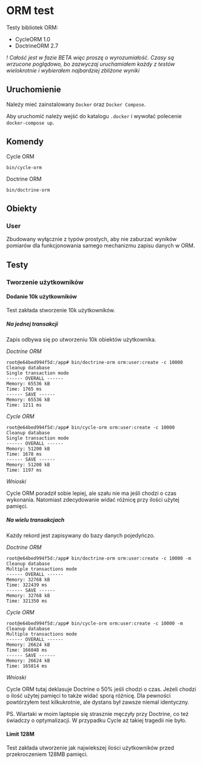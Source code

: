 # ORM test
Testy bibliotek ORM:
- CycleORM 1.0
- DoctrineORM 2.7

*! Całość jest w fazie BETA więc proszę o wyrozumiałość. Czasy są wrzucone poglądowo, bo zazwyczaj uruchamiałem każdy z 
testów wielokrotnie i wybierałem najbardziej zbliżone wyniki*

## Uruchomienie

Należy mieć zainstalowany `Docker` oraz `Docker Compose`.

Aby uruchomić należy wejść do katalogu `.docker` i wywołać polecenie `docker-compose up`.

## Komendy

Cycle ORM
```
bin/cycle-orm
```

Doctrine ORM
```
bin/doctrine-orm
```

## Obiekty

### User

Zbudowany wyłącznie z typów prostych, aby nie zaburzać wyników pomiarów dla funkcjonowania samego mechanizmu zapisu 
danych w ORM.

## Testy

### Tworzenie użytkowników

#### Dodanie 10k użytkowników

Test zakłada stworzenie 10k użytkowników.

##### Na jednej transakcji

Zapis odbywa się po utworzeniu 10k obiektów użytkownika.

*Doctrine ORM*

```
root@e64bed994f5d:/app# bin/doctrine-orm orm:user:create -c 10000
Cleanup database
Single transaction mode
------ OVERALL ------
Memory: 65536 kB
Time: 1765 ms
------ SAVE ------
Memory: 65536 kB
Time: 1211 ms
```

*Cycle ORM*

```
root@e64bed994f5d:/app# bin/cycle-orm orm:user:create -c 10000
Cleanup database
Single transaction mode
------ OVERALL ------
Memory: 51200 kB
Time: 1678 ms
------ SAVE ------
Memory: 51200 kB
Time: 1197 ms
```

*Wnioski*

Cycle ORM poradził sobie lepiej, ale szału nie ma jeśli chodzi o czas wykonania. Natomiast zdecydowanie widać różnicę 
przy ilości użytej pamięci.

##### Na wielu transakcjach

Każdy rekord jest zapisywany do bazy danych pojedyńczo.

*Doctrine ORM*

```
root@e64bed994f5d:/app# bin/doctrine-orm orm:user:create -c 10000 -m
Cleanup database
Multiple transactions mode
------ OVERALL ------
Memory: 32768 kB
Time: 322439 ms
------ SAVE ------
Memory: 32768 kB
Time: 321350 ms
```

*Cycle ORM*

```
root@e64bed994f5d:/app# bin/cycle-orm orm:user:create -c 10000 -m   
Cleanup database
Multiple transactions mode
------ OVERALL ------
Memory: 26624 kB
Time: 166848 ms
------ SAVE ------
Memory: 26624 kB
Time: 165814 ms
```

*Wnioski*

Cycle ORM tutaj deklasuje Doctrine o 50% jeśli chodzi o czas. Jeżeli chodzi o ilość użytej pamięci to także widać 
sporą różnicę. Dla pewności powtórzyłem test kilkukrotnie, ale dystans był zawsze niemal identyczny.

PS. Wiartaki w moim laptopie się strasznie męczyły przy Doctrine, co też świadczy o optymalizacji. W przypadku Cycle 
aż takiej tragedii nie było.

#### Limit 128M

Test zakłada utworzenie jak najwiekszej ilości użytkowników przed przekroczeniem 128MB pamięci.


